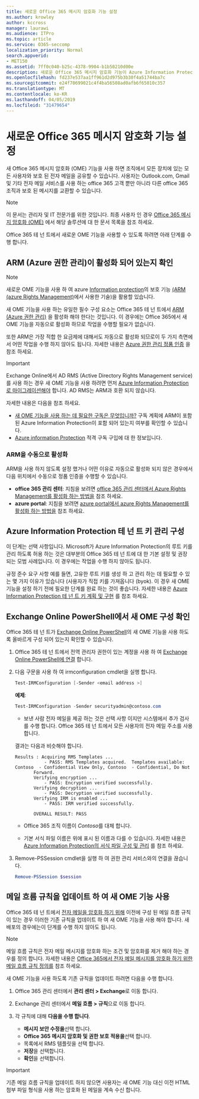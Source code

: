 ```yaml
---
title: 새로운 Office 365 메시지 암호화 기능 설정
ms.author: krowley
author: kccross
manager: laurawi
ms.audience: ITPro
ms.topic: article
ms.service: O365-seccomp
localization_priority: Normal
search.appverid:
- MET150
ms.assetid: 7ff0c040-b25c-4378-9904-b1b50210d00e
description: 새로운 Office 365 메시지 암호화 기능이 Azure Information Protection을 기반으로 구축 되 면 조직에서 조직 내부 및 외부 사용자와 보호 된 전자 메일 통신을 사용할 수 있습니다. 새로운 OME 기능은 다른 Office 365 조 직, Outlook.com, Gmail 및 기타 전자 메일 서비스와 함께 작동 합니다.
ms.openlocfilehash: fd237e537aa1ff961d2d975b3b30f4a51744ba7c
ms.sourcegitcommit: e24f70699021c4f4ba56508ad0afb6f65010c357
ms.translationtype: MT
ms.contentlocale: ko-KR
ms.lasthandoff: 04/05/2019
ms.locfileid: "31479654"
---
```

# <a name="set-up-new-office-365-message-encryption-capabilities"></a>새로운 Office 365 메시지 암호화 기능 설정

새 Office 365 메시지 암호화 (OME) 기능을 사용 하면 조직에서 모든 장치에 있는 모든 사용자와 보호 된 전자 메일을 공유할 수 있습니다. 사용자는 Outlook.com, Gmail 및 기타 전자 메일 서비스를 사용 하는 office 365 고객 뿐만 아니라 다른 office 365 조직과 보호 된 메시지를 교환할 수 있습니다.


>[!NOTE]
>이 문서는 관리자 및 IT 전문가를 위한 것입니다. 최종 사용자 인 경우 [Office 365 메시지 암호화 (OME)](ome.md) 에서 해당 솔루션에 대 한 문서 목록을 참조 하세요.

Office 365 테 넌 트에서 새로운 OME 기능을 사용할 수 있도록 하려면 아래 단계를 수행 합니다.

## <a name="verify-azure-rights-management-arm-is-active"></a>ARM (Azure 권한 관리)이 활성화 되어 있는지 확인

>[!NOTE]
>새로운 OME 기능을 사용 하 여 azure [Information protection](https://docs.microsoft.com/en-us/azure/information-protection/what-is-information-protection)의 보호 기능 [(ARM (azure Rights Management)](https://docs.microsoft.com/en-us/azure/information-protection/what-is-azure-rms)에서 사용한 기술)을 활용할 있습니다.

새 OME 기능을 사용 하는 유일한 필수 구성 요소는 Office 365 테 넌 트에서 [ARM (Azure 권한 관리)](https://docs.microsoft.com/en-us/azure/information-protection/what-is-azure-rms) 을 활성화 해야 한다는 것입니다. 이 경우에는 Office 365에서 새 OME 기능을 자동으로 활성화 하므로 작업을 수행할 필요가 없습니다.

또한 ARM은 가장 적합 한 요금제에 대해서도 자동으로 활성화 되므로이 두 가지 측면에서 어떤 작업을 수행 하지 않아도 됩니다. 자세한 내용은 [Azure 권한 관리 정품 인증](https://docs.microsoft.com/en-gb/azure/information-protection/activate-service) 을 참조 하세요.

>[!IMPORTANT]
>Exchange Online에서 AD RMS (Active Directory Rights Management service)를 사용 하는 경우 새 OME 기능을 사용 하려면 먼저 [Azure Information Protection로 마이그레이션해야](https://docs.microsoft.com/en-us/azure/information-protection/migrate-from-ad-rms-to-azure-rms) 합니다. AD RMS는 ARM과 호환 되지 않습니다.  

자세한 내용은 다음을 참조 하세요.

- [새 OME 기능을 사용 하는 데 필요한 구독은 무엇입니까?](ome-faq.md#what-subscriptions-do-i-need-to-use-the-new-ome-capabilities) 구독 계획에 ARM이 포함 된 Azure Information Protection이 포함 되어 있는지 여부를 확인할 수 있습니다.
- [Azure information Protection](https://azure.microsoft.com/en-us/services/information-protection/) 적격 구독 구입에 대 한 정보입니다.  

### <a name="manually-activating-arm"></a>ARM을 수동으로 활성화

ARM을 사용 하지 않도록 설정 했거나 어떤 이유로 자동으로 활성화 되지 않은 경우에서 다음 위치에서 수동으로 정품 인증을 수행할 수 있습니다.

- **office 365 관리 센터**: 지침을 보려면 [office 365 관리 센터에서 Azure Rights Management를 활성화 하는 방법을](https://docs.microsoft.com/en-us/azure/information-protection/activate-office365) 참조 하세요.
- **azure portal**: 지침을 보려면 [azure portal에서 azure Rights Management를 활성화 하는 방법을](https://docs.microsoft.com/en-gb/azure/information-protection/activate-azure) 참조 하세요.

## <a name="configure-management-of-your-azure-information-protection-tenant-key"></a>Azure Information Protection 테 넌 트 키 관리 구성

이 단계는 선택 사항입니다. Microsoft가 Azure Information Protection의 루트 키를 관리 하도록 허용 하는 것은 대부분의 Office 365 테 넌 트에 대 한 기본 설정 및 권장 되는 모범 사례입니다. 이 경우에는 작업을 수행 하지 않아도 됩니다.

규정 준수 요구 사항 예를 들면, 고유한 루트 키를 생성 하 고 관리 하는 데 필요할 수 있는 몇 가지 이유가 있습니다 (사용자가 직접 키를 가져옵니다 (byok). 이 경우 새 OME 기능을 설정 하기 전에 필요한 단계를 완료 하는 것이 좋습니다. 자세한 내용은 [Azure Information Protection 테 넌 트 키 계획 및 구현](https://docs.microsoft.com/information-protection/plan-design/plan-implement-tenant-key) 를 참조 하세요.

## <a name="verify-new-ome-configuration-in-exchange-online-powershell"></a>Exchange Online PowerShell에서 새 OME 구성 확인

Office 365 테 넌 트가 [Exchange Online PowerShell](https://docs.microsoft.com/en-us/powershell/exchange/exchange-online/exchange-online-powershell?view=exchange-ps)의 새 OME 기능을 사용 하도록 올바르게 구성 되어 있는지 확인할 수 있습니다.
  
1. Office 365 테 넌 트에서 전역 관리자 권한이 있는 계정을 사용 하 여 [Exchange Online PowerShell에 연결](https://docs.microsoft.com/en-us/powershell/exchange/exchange-online/connect-to-exchange-online-powershell/connect-to-exchange-online-powershell) 합니다.

2. 다음 구문을 사용 하 여 irmconfiguration cmdlet을 실행 합니다.

     ```powershell
     Test-IRMConfiguration [-Sender <email address >]
     ```  

   **예제**:

     ```powershell
     Test-IRMConfiguration -Sender securityadmin@contoso.com
     ```

     - 보낸 사람 전자 메일을 제공 하는 것은 선택 사항 이지만 시스템에서 추가 검사를 수행 합니다. Office 365 테 넌 트에서 모든 사용자의 전자 메일 주소를 사용 합니다. 

     결과는 다음과 비슷해야 합니다.

     ```text
    Results : Acquiring RMS Templates ...
                - PASS: RMS Templates acquired.  Templates available: Contoso  - Confidential View Only, Contoso  - Confidential, Do Not 
            Forward.
            Verifying encryption ...
                - PASS: Encryption verified successfully.
            Verifying decryption ...
                - PASS: Decryption verified successfully.
            Verifying IRM is enabled ...
                - PASS: IRM verified successfully.

            OVERALL RESULT: PASS
    ```

   - Office 365 조직 이름이 *Contoso*를 대체 합니다.

   - 기본 서식 파일 이름은 위에 표시 된 이름과 다를 수 있습니다. 자세한 내용은 [Azure Information Protection의 서식 파일 구성 및 관리](https://docs.microsoft.com/en-us/azure/information-protection/configure-policy-templates) 를 참조 하세요.

3. Remove-PSSession cmdlet을 실행 하 여 권한 관리 서비스와의 연결을 끊습니다.

     ```powershell
     Remove-PSSession $session
     ```

## <a name="update-mail-flow-rules-to-use-new-ome-capabilities"></a>메일 흐름 규칙을 업데이트 하 여 새 OME 기능 사용

Office 365 테 넌 트에서 [전자 메일을 암호화 하기 위해](define-mail-flow-rules-to-encrypt-email.md) 이전에 구성 된 메일 흐름 규칙이 있는 경우 이러한 기존 규칙을 업데이트 하 여 새 OME 기능을 사용 해야 합니다. 새 배포의 경우에는이 단계를 수행 하지 않아도 됩니다.   

>[!Note]
>메일 흐름 규칙은 전자 메일 메시지를 암호화 하는 조건 및 암호화를 제거 해야 하는 경우를 정의 합니다. 자세한 내용은 [Office 365에서 전자 메일 메시지를 암호화 하기 위한 메일 흐름 규칙 정의를](define-mail-flow-rules-to-encrypt-email.md) 참조 하세요.

새 OME 기능을 사용 하도록 기존 규칙을 업데이트 하려면 다음을 수행 합니다.

1. Office 365 관리 센터에서 **관리 센터 > Exchange**로 이동 합니다.

2. Exchange 관리 센터에서 **메일 흐름 > 규칙**으로 이동 합니다. 
3. 각 규칙에 대해 **다음을 수행 합니다**.
    - **메시지 보안 수정을**선택 합니다.
    - **Office 365 메시지 암호화 및 권한 보호 적용을**선택 합니다.
    - 목록에서 RMS 템플릿을 선택 합니다.
    - **저장**을 선택합니다.
    - **확인**을 선택합니다.
  
>[!IMPORTANT]
>기존 메일 흐름 규칙을 업데이트 하지 않으면 사용자는 새 OME 기능 대신 이전 HTML 첨부 파일 형식을 사용 하는 암호화 된 메일을 계속 수신 합니다.
